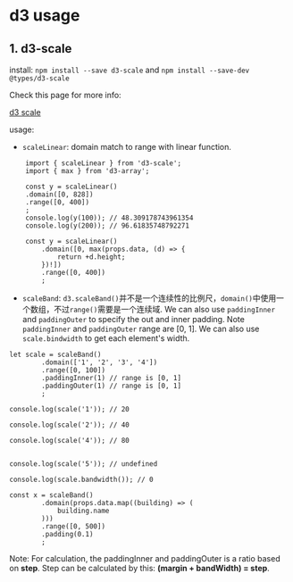 # d3 usage

## 1. d3-scale

install: `npm install --save d3-scale` and `npm install --save-dev @types/d3-scale`

Check this page for more info:

[d3 scale](https://segmentfault.com/a/1190000011006780)

usage:

- `scaleLinear`: domain match to range with linear function.

```tsx
    import { scaleLinear } from 'd3-scale';
    import { max } from 'd3-array';

    const y = scaleLinear()
    .domain([0, 828])
    .range([0, 400])
    ;
    console.log(y(100)); // 48.309178743961354
    console.log(y(200)); // 96.61835748792271

    const y = scaleLinear()
        .domain([0, max(props.data, (d) => {
            return +d.height;
        })!])
        .range([0, 400])
        ;
```

- `scaleBand`: `d3.scaleBand()`并不是一个连续性的比例尺，`domain()`中使用一个数组，不过`range()`需要是一个连续域. We can also use `paddingInner` and `paddingOuter` to specify the out and inner padding. Note `paddingInner` and `paddingOuter` range are [0, 1]. We can also use `scale.bindwidth` to get each element's width.

```tsx
let scale = scaleBand()
        .domain(['1', '2', '3', '4'])
        .range([0, 100])
        .paddingInner(1) // range is [0, 1]
        .paddingOuter(1) // range is [0, 1]
        ;

console.log(scale('1')); // 20

console.log(scale('2')); // 40

console.log(scale('4')); // 80


console.log(scale('5')); // undefined

console.log(scale.bandwidth()); // 0

const x = scaleBand()
        .domain(props.data.map((building) => (
            building.name
        )))
        .range([0, 500])
        .padding(0.1)
        ;
```

Note: For calculation, the paddingInner and paddingOuter is a ratio based on **step**. Step can be calculated by this: **(margin + bandWidth) = step**.